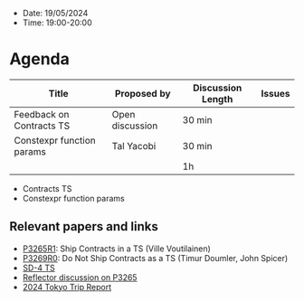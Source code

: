 * Date: 19/05/2024
* Time: 19:00-20:00

# Agenda

| Title | Proposed by | Discussion Length | Issues       |
|----------|-------------|-------------|----------------|
| Feedback on Contracts TS| Open discussion | 30 min  |
| Constexpr function params | Tal Yacobi | 30 min |
|           |   | 1h     |          |

* Contracts TS
* Constexpr function params


## Relevant papers and links
   * [P3265R1](https://isocpp.org/files/papers/P3264R1.html): Ship Contracts in a TS (Ville Voutilainen)
   * [P3269R0](https://wg21.link/P3269R0): Do Not Ship Contracts as a TS (Timur Doumler, John Spicer)
   * [SD-4 TS](https://isocpp.org/std/standing-documents/sd-4-wg21-practices-and-procedures#technical-specifications)
   * [Reflector discussion on P3265](http://lists.isocpp.org/sg21/2024/05/8771.php)
   * [2024 Tokyo Trip Report](https://www.reddit.com/r/cpp/comments/1bloatw/202403_tokyo_iso_c_committee_trip_report_third/)

